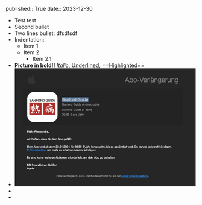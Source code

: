 published:: True
date:: 2023-12-30

- Test test
- Second bullet
- Two lines bullet:
  dfsdfsdf
- Indentation:
	- Item 1
	- Item 2
		- Item 2.1
- **Picture in bold!!** *Italic*, <ins>Underlined</ins>, ==Highlighted==
- ![cover-test.jpg](../assets/cover-test_1703954288057_0.jpg)
-
-
